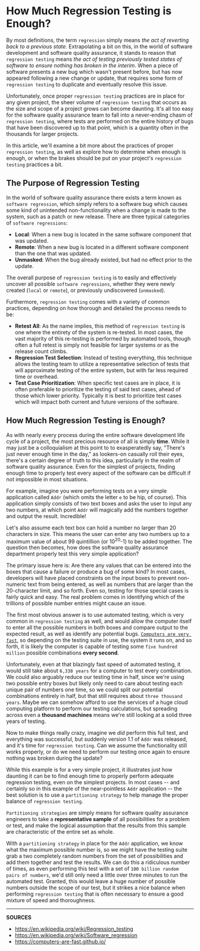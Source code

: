 # How Much Regression Testing is Enough?

By most definitions, the term `regression` simply means _the act of reverting back to a previous state._  Extrapolating a bit on this, in the world of software development and software quality assurance, it stands to reason that `regression testing` means _the act of testing previously tested states of software to ensure nothing has broken in the interim_.  When a piece of software presents a new bug which wasn't present before, but has now appeared following a new change or update, that requires some form of `regression testing` to duplicate and eventually resolve this issue.

Unfortunately, once proper `regression testing` practices are in place for any given project, the sheer volume of `regression testing` that occurs as the size and scope of a project grows can become daunting.  It's all too easy for the software quality assurance team to fall into a never-ending chasm of `regression testing`, where tests are performed on the entire history of bugs that have been discovered up to that point, which is a quantity often in the thousands for larger projects.

In this article, we'll examine a bit more about the practices of proper `regression testing`, as well as explore how to determine when enough is enough, or when the brakes should be put on your project's `regression testing` practices a bit.

## The Purpose of Regression Testing

In the world of software quality assurance there exists a term known as `software regression`, which simply refers to a software bug which causes some kind of unintended non-functionality when a change is made to the system, such as a patch or new release.  There are three typical categories of `software regressions`:

- __Local__: When a new bug is located in the same software component that was updated.
- __Remote__: When a new bug is located in a different software component than the one that was updated.
- __Unmasked__: When the bug already existed, but had no effect prior to the update.

The overall purpose of `regression testing` is to easily and effectively uncover all possible `software regressions`, whether they were newly created (`local` or `remote`), or previously undiscovered (`unmasked`).  

Furthermore, `regression testing` comes with a variety of common practices, depending on how thorough and detailed the process needs to be:

- __Retest All__: As the name implies, this method of `regression testing` is one where the entirety of the system is re-tested.  In most cases, the vast majority of this re-testing is performed by automated tools, though often a full retest is simply not feasible for larger systems or as the release count climbs.
- __Regression Test Selection__: Instead of testing everything, this technique allows the testing team to utilize a representative selection of tests that will approximate testing of the entire system, but with far less required time or overhead.
- __Test Case Prioritization__: When specific test cases are in place, it is often preferable to prioritize the testing of said test cases, ahead of those which lower priority.  Typically it is best to prioritize test cases which will impact both current and future versions of the software.

## How Much Regression Testing is Enough?

As with nearly every process during the entire software development life cycle of a project, the most precious resource of all is simply __time__.  While it may just be a colloquialism at this point to to exasperatedly say, "There's just never enough time in the day," as lookers-on casually roll their eyes, there's a certain degree of truth to this idea, particularly in the realm of software quality assurance.  Even for the simplest of projects, finding enough time to properly test every aspect of the software can be difficult if not impossible in most situations.

For example, imagine you were performing tests on a very simple application called `Addr` (which omits the letter `e` to be hip, of course).  This application simply consists of two text boxes and asks the user to input any two numbers, at which point `Addr` will magically add the numbers together and output the result.  Incredible!

Let's also assume each text box can hold a number no larger than 20 characters in size.  This means the user can enter any two numbers up to a maximum value of about 99 quintillion (or 10<sup>20</sup>-1) to be added together.  The question then becomes, how does the software quality assurance department properly test this very simple application?

The primary issue here is: Are there any values that can be entered into the boxes that cause a failure or produce a bug of some kind?  In most cases, developers will have placed constraints on the input boxes to prevent non-numeric text from being entered, as well as numbers that are larger than the 20-character limit, and so forth.  Even so, testing for those special cases is fairly quick and easy.  The real problem comes in identifying which of the trillions of possible number entries might cause an issue.

The first most obvious answer is to use automated testing, which is very common in `regression testing` as well, and would allow the computer itself to enter all the possible numbers in both boxes and compare output to the expected result, as well as identify any potential bugs.  [`Computers are very fast`], so depending on the testing suite in use, the system it runs on, and so forth, it is likely the computer is capable of testing some `five hundred million` possible combinations __every second__.

Unfortunately, even at that blazingly fast speed of automated testing, it would still take about `6,338 years` for a computer to test every combination.  We could also arguably reduce our testing time in half, since we're using two possible entry boxes but likely only need to care about testing each unique pair of numbers one time, so we could split our potential combinations entirely in half, but that still requires about `three thousand years`.  Maybe we can somehow afford to use the services of a huge cloud computing platform to perform our testing calculations, but spreading across even a __thousand machines__ means we're still looking at a solid three years of testing.

Now to make things really crazy, imagine we _did_ perform this full test, and everything was successful, but suddenly version 1.1 of `Addr` was released, and it's time for `regression testing`.  Can we assume the functionality still works properly, or do we need to perform our testing once again to ensure nothing was broken during the update?

While this example is for a very simple project, it illustrates just how daunting it can be to find enough time to properly perform adequate regression testing, even on the simplest projects.  In most cases -- and certainly so in this example of the near-pointless `Addr` application -- the best solution is to use a `partitioning strategy` to help manage the proper balance of `regression testing`.

`Partitioning strategies` are simply means for software quality assurance engineers to take a __representative sample__ of all possibilities for a problem or test, and make the logical assumption that the results from this sample are characteristic of the entire set as whole.

With a `partitioning strategy` in place for the `Addr` application, we know what the maximum possible number is, so we might have the testing suite grab a two completely random numbers from the set of possibilities and add them together and test the results.  We can do this a ridiculous number of times, as even performing this test with a set of `100 billion random pairs of numbers`, we'd still only need a little over three minutes to run the automated test.  Granted, this would leave a huge number of possible numbers outside the scope of our test, but it strikes a nice balance when performing `regression testing` that is often necessary to ensure a good mixture of speed and thoroughness.

[`Computers are very fast`]: https://computers-are-fast.github.io/

---

__SOURCES__

- https://en.wikipedia.org/wiki/Regression_testing
- https://en.wikipedia.org/wiki/Software_regression
- https://computers-are-fast.github.io/
